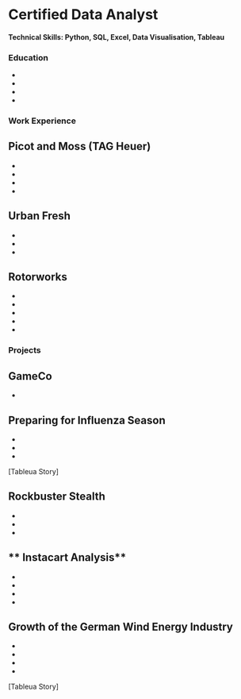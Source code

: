 # Certified Data Analyst
#### Technical Skills: Python, SQL, Excel, Data Visualisation, Tableau
### Education
-
-
-
 -

### Work Experience
**Picot and Moss (TAG Heuer)**
 -
 -
 -
 -
 -

**Urban Fresh**
 -
 -
 -
 -


**Rotorworks**
 -
 -
 -
 -
 -
 -

### Projects
**GameCo**
 -
 -

**Preparing for Influenza Season**
 -
 -
 -
 -
[Tableua Story]

**Rockbuster Stealth**
 -
 -
 -
 -

** Instacart Analysis**
 -
 -
 -
 -
 -

**Growth of the German Wind Energy Industry**
 -
 -
 -
 -
 -
[Tableua Story]

